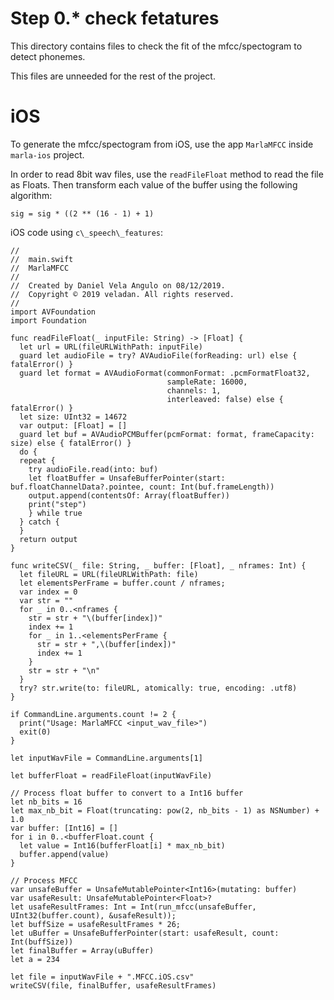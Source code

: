 # Step 0.* check fetatures 

This directory contains files to check the fit of the mfcc/spectogram to detect phonemes.

This files are unneeded for the rest of the project.


# iOS 

To generate the mfcc/spectogram from iOS, use the app `MarlaMFCC` inside `marla-ios` project.

In order to read 8bit wav files, use the `readFileFloat` method to read the file as Floats. Then transform each value of the buffer using the following algorithm:

    sig = sig * ((2 ** (16 - 1) + 1)

iOS code using `c\_speech\_features`:

    //
    //  main.swift
    //  MarlaMFCC
    //
    //  Created by Daniel Vela Angulo on 08/12/2019.
    //  Copyright © 2019 veladan. All rights reserved.
    //
    import AVFoundation
    import Foundation
    
    func readFileFloat(_ inputFile: String) -> [Float] {
      let url = URL(fileURLWithPath: inputFile)
      guard let audioFile = try? AVAudioFile(forReading: url) else { fatalError() }
      guard let format = AVAudioFormat(commonFormat: .pcmFormatFloat32,
                                       sampleRate: 16000,
                                       channels: 1,
                                       interleaved: false) else { fatalError() }
      let size: UInt32 = 14672
      var output: [Float] = []
      guard let buf = AVAudioPCMBuffer(pcmFormat: format, frameCapacity: size) else { fatalError() }
      do {
      repeat {
        try audioFile.read(into: buf)
        let floatBuffer = UnsafeBufferPointer(start: buf.floatChannelData?.pointee, count: Int(buf.frameLength))
        output.append(contentsOf: Array(floatBuffer))
        print("step")
        } while true
      } catch {
      }
      return output
    }
    
    func writeCSV(_ file: String, _ buffer: [Float], _ nframes: Int) {
      let fileURL = URL(fileURLWithPath: file)
      let elementsPerFrame = buffer.count / nframes;
      var index = 0
      var str = ""
      for _ in 0..<nframes {
        str = str + "\(buffer[index])"
        index += 1
        for _ in 1..<elementsPerFrame {
          str = str + ",\(buffer[index])"
          index += 1
        }
        str = str + "\n"
      }
      try? str.write(to: fileURL, atomically: true, encoding: .utf8)
    }
    
    if CommandLine.arguments.count != 2 {
      print("Usage: MarlaMFCC <input_wav_file>")
      exit(0)
    }
    
    let inputWavFile = CommandLine.arguments[1]
    
    let bufferFloat = readFileFloat(inputWavFile)
    
    // Process float buffer to convert to a Int16 buffer
    let nb_bits = 16
    let max_nb_bit = Float(truncating: pow(2, nb_bits - 1) as NSNumber) + 1.0
    var buffer: [Int16] = []
    for i in 0..<bufferFloat.count {
      let value = Int16(bufferFloat[i] * max_nb_bit)
      buffer.append(value)
    }
    
    // Process MFCC
    var unsafeBuffer = UnsafeMutablePointer<Int16>(mutating: buffer)
    var usafeResult: UnsafeMutablePointer<Float>?
    let usafeResultFrames: Int = Int(run_mfcc(unsafeBuffer, UInt32(buffer.count), &usafeResult));
    let buffSize = usafeResultFrames * 26;
    let uBuffer = UnsafeBufferPointer(start: usafeResult, count: Int(buffSize))
    let finalBuffer = Array(uBuffer)
    let a = 234
    
    let file = inputWavFile + ".MFCC.iOS.csv"
    writeCSV(file, finalBuffer, usafeResultFrames)




